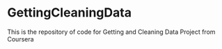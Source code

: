 GettingCleaningData
===================

This is the repository of code for Getting and Cleaning Data Project from Coursera
